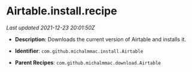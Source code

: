 # Airtable.install.recipe

_Last updated 2021-12-23 20:01:50Z_

- **Description**: Downloads the current version of Airtable and installs it.

- **Identifier**: `com.github.michalmmac.install.Airtable`

- **Parent Recipes**: `com.github.michalmmac.download.Airtable`
